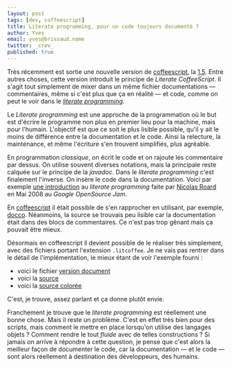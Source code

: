 ```yaml
---
layout: post
tags: [dev, coffeescript]
title: Literate programming, pour un code toujours documenté ?
author: Yves
email: yves@brissaud.name
twitter: _crev_
published: true
---
```


Très récemment est sortie une nouvelle version de [coffeescript][], la [1.5][]. Entre autres choses, cette version introduit le principe de _Literate CoffeeScript_. Il s'agit tout simplement de mixer dans un même fichier documentations — commentaires, même si c'est plus que ça en réalité — et code, comme on peut le voir dans le _[literate programming][]_.

Le _Literate programming_ est une approche de la programmation où le but est d'écrire le programme non plus en premier lieu pour la machine, mais pour l'humain. L'objectif est que ce soit le plus lisible possible, qu'il y ait le moins de différence entre la documentation et le code. Ainsi la relecture, la maintenance, et même l'écriture s'en trouvent simplifiés, plus agréable.

En programmation _classique_, on écrit le code et on rajoute les commentaire par dessus. On utilise souvent diverses notations, mais la principale reste calquée sur le principe de la _javadoc_. Dans le _literate programming_ c'est finalement l'inverse. On insère le code dans la documentation. Voici par exemple [une introduction][pdf] au _literate programming_ faite par [Nicolas Roard](http://www.roard.com)  en Mai 2008 au _Google OpenSource Jam_.

En [coffeescript][] il était possible de s'en rapprocher en utilisant, par exemple, [docco][]. Néanmoins, la source se trouvais peu lisible car la documentation était dans des blocs de commentaires. Ce n'est pas trop gênant mais ça pouvait être mieux.

Désormais en coffeescript il devient possible de le réaliser très simplement, avec des fichiers portant l'extension `.litcoffee`. Je ne vais pas rentrer dans le détail de l'implémentation, le mieux étant de voir l'exemple fourni :

* voici le fichier [version document][document]
* voici la [source][raw]
* voici la [source colorée][src]

C'est, je trouve, assez parlant et ça donne plutôt envie.

Franchement je trouve que le _literate programming_ est réellement une bonne chose. Mais il reste un problème. C'est en effet très bien pour des scripts, mais comment le mettre en place lorsqu'on utilise des langages objets ? Comment rendre le tout _fluide_ avec de telles constructions ? Si jamais on arrive à répondre à cette question, je pense que c'est alors la meilleur façon de documenter le code, car la documentation — et le code — sont alors réellement à destination des développeurs, des humains.

[coffeescript]: http://coffeescript.org
[1.5]: http://coffeescript.org/#changelog
[coffeeliterate]: http://coffeescript.org/#literate
[literate programming]: http://en.wikipedia.org/wiki/Literate_programming
[pdf]: http://www.roard.com/Presentations/literate-programming.pdf
[document]: https://gist.github.com/jashkenas/3fc3c1a8b1009c00d9df
[raw]: https://raw.github.com/jashkenas/coffee-script/master/src/scope.litcoffee
[src]: http://cl.ly/LxEu
[docco]: http://jashkenas.github.com/docco/
